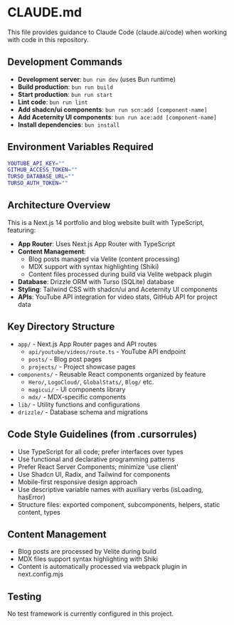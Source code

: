 # CLAUDE.md

This file provides guidance to Claude Code (claude.ai/code) when working with code in this repository.

## Development Commands

- **Development server**: `bun run dev` (uses Bun runtime)
- **Build production**: `bun run build` 
- **Start production**: `bun run start`
- **Lint code**: `bun run lint`
- **Add shadcn/ui components**: `bun run scn:add [component-name]`
- **Add Aceternity UI components**: `bun run ace:add [component-name]`
- **Install dependencies**: `bun install`

## Environment Variables Required

```bash
YOUTUBE_API_KEY=""
GITHUB_ACCESS_TOKEN=""
TURSO_DATABASE_URL=""
TURSO_AUTH_TOKEN=""
```

## Architecture Overview

This is a Next.js 14 portfolio and blog website built with TypeScript, featuring:

- **App Router**: Uses Next.js App Router with TypeScript
- **Content Management**: 
  - Blog posts managed via Velite (content processing)
  - MDX support with syntax highlighting (Shiki)
  - Content files processed during build via Velite webpack plugin
- **Database**: Drizzle ORM with Turso (SQLite) database
- **Styling**: Tailwind CSS with shadcn/ui and Aceternity UI components
- **APIs**: YouTube API integration for video stats, GitHub API for project data

## Key Directory Structure

- `app/` - Next.js App Router pages and API routes
  - `api/youtube/videos/route.ts` - YouTube API endpoint
  - `posts/` - Blog post pages
  - `projects/` - Project showcase pages
- `components/` - Reusable React components organized by feature
  - `Hero/`, `LogoCloud/`, `GlobalStats/`, `Blog/` etc.
  - `magicui/` - UI components library
  - `mdx/` - MDX-specific components
- `lib/` - Utility functions and configurations
- `drizzle/` - Database schema and migrations

## Code Style Guidelines (from .cursorrules)

- Use TypeScript for all code; prefer interfaces over types
- Use functional and declarative programming patterns
- Prefer React Server Components; minimize 'use client'
- Use Shadcn UI, Radix, and Tailwind for components
- Mobile-first responsive design approach
- Use descriptive variable names with auxiliary verbs (isLoading, hasError)
- Structure files: exported component, subcomponents, helpers, static content, types

## Content Management

- Blog posts are processed by Velite during build
- MDX files support syntax highlighting with Shiki
- Content is automatically processed via webpack plugin in next.config.mjs

## Testing

No test framework is currently configured in this project.